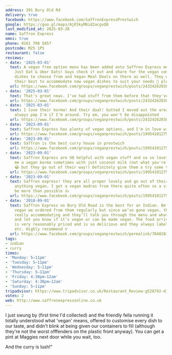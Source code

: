 ```yaml
---
address: 391 Bury Old Rd
delivery: true
facebook: https://www.facebook.com/SaffronExpressPrestwich
google: https://goo.gl/maps/AjE5kyM8id2acgvQ8
last_modified_at: 2025-03-20
name: Saffron Express
omni: true
phone: 0161 798 5857
postcode: M25 1PS
restaurant: false
reviews:
- date: '2025-03-01'
  text: A vegan free option menu has been added onto Saffron Express menu online -
    Just Eat & Uber Eats! Guys check it out and share for the vegan community, great
    dishes to choose from and Vegan Meal Deals on there as well. They will also try
    their best to accommodate new vegan dishes to suit your needs 🌱 please share!
  url: https://www.facebook.com/groups/veganprestwich/posts/2432426203801448/
- date: '2025-03-01'
  text: That's great news. I've had stuff from them before that they've made vegan
  url: https://www.facebook.com/groups/veganprestwich/posts/2432426203801448/
- date: '2025-03-01'
  text: I love their korma! And their daal! Gutted I moved out the area, but I'll
    always pop I'm if I'm around. Try em, you won't be disappointed
  url: https://www.facebook.com/groups/veganprestwich/posts/2432426203801448/
- date: '2023-09-01'
  text: Saffron Express has plenty of vegan options, and I'm in love with their korma
  url: https://www.facebook.com/groups/veganprestwich/posts/1995410127503060
- date: '2023-09-01'
  text: Saffron is the best curry house in prestwich
  url: https://www.facebook.com/groups/veganprestwich/posts/1995410127503060
- date: '2023-09-01'
  text: Saffron Express are SO helpful with vegan stuff and so so lovely. They do
    me a vegan korma sometimes with just coconut milk (not what you're after obviously
    😂 but they go out of their way!) Definitely give them a try some time!
  url: https://www.facebook.com/groups/veganprestwich/posts/1995410127503060
- date: '2023-09-01'
  text: Saffron express! they are all proper lovely and go out of their way to make
    anything vegan. I get a vegan madras from there quite often so a vindaloo will
    be more than possible 👍
  url: https://www.facebook.com/groups/veganprestwich/posts/1995410127503060
- date: '2018-09-01'
  text: Saffron Express on Bury Old Road is the best for an Indian. Before we went
    vegan we ordered from them regularly but since we’ve gone vegan, they’ve been
    really accommodating and they’ll talk you through the menu and what you’ve ordered
    and let you know if it’s vegan or can be made vegan. The food arrives quickly,
    is very reasonably priced and is so delicious and they always label it ‘no ghee’
    etc. Highly recommend ☺️
  url: https://www.facebook.com/groups/veganprestwich/permalink/704028329974586/?comment_id=704036569973762
tags:
- indian
- curry
times:
- 'Monday: 5–11pm'
- 'Tuesday: 5–11pm'
- 'Wednesday: 5–11pm'
- 'Thursday: 5–11pm'
- 'Friday: 4:30pm–12am'
- 'Saturday: 4:30pm–12am'
- 'Sunday: 5–11pm'
tripadvisor: https://www.tripadvisor.co.uk/Restaurant_Review-g528792-d15247605-Reviews-Saffron_Express-Prestwich_Bury_Greater_Manchester_England.html
votes: 2
web: http://www.saffronexpressonline.co.uk
---
```

I just swung by (first time I'd collected) and the friendly fella running it totally understood what 'vegan' means, offered to customise every dish to our taste, and didn't blink at being given our containers to fill (although they're not the worst offfenders on the plastic front anyway). You can get a pint at Maggies next door while you wait, too.

And the curry is lush!"
